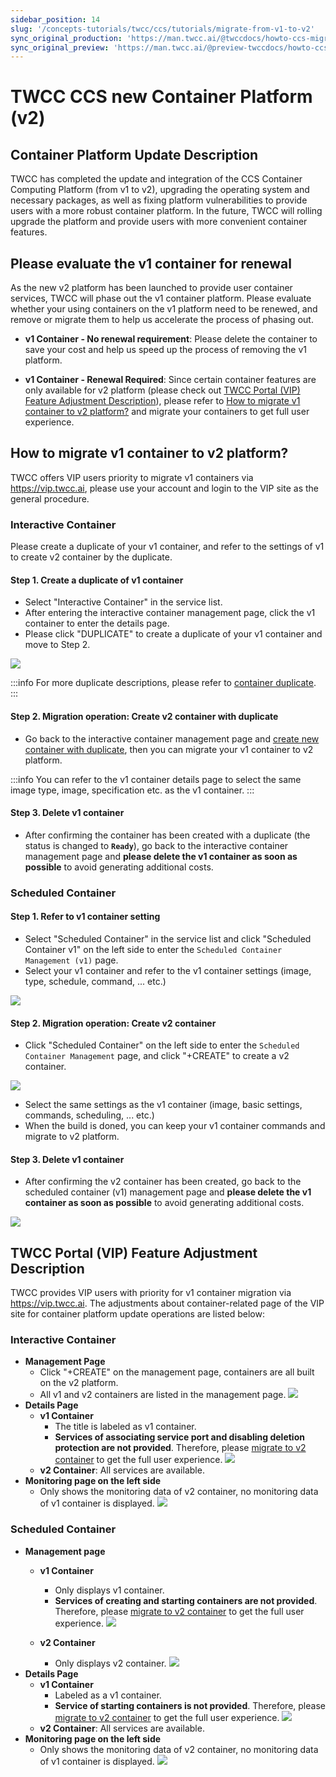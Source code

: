 ```yaml
---
sidebar_position: 14
slug: '/concepts-tutorials/twcc/ccs/tutorials/migrate-from-v1-to-v2'
sync_original_production: 'https://man.twcc.ai/@twccdocs/howto-ccs-migrate-container-zh' 
sync_original_preview: 'https://man.twcc.ai/@preview-twccdocs/howto-ccs-migrate-container-zh' 
---
```


# TWCC CCS new Container Platform (v2)

## Container Platform Update Description

TWCC has completed the update and integration of the CCS Container Computing Platform (from v1 to v2), upgrading the operating system and necessary packages, as well as fixing platform vulnerabilities to provide users with a more robust container platform.
In the future, TWCC will rolling upgrade the platform and provide users with more convenient container features.

## Please evaluate the v1 container for renewal

As the new v2 platform has been launched to provide user container services, TWCC will phase out the v1 container platform. Please evaluate whether your using containers on the v1 platform need to be renewed, and remove or migrate them to help us accelerate the process of phasing out.

- **v1 Container - No renewal requirement**: 
Please delete the container to save your cost and help us speed up the process of removing the v1 platform.

- **v1 Container - Renewal Required**: 
Since certain container features are only available for v2 platform (please check out [TWCC Portal (VIP) Feature Adjustment Description](#twcc-portal-vip-feature-adjustment-description)), please refer to [How to migrate v1 container to v2 platform?](#how-to-migrate-v1-container-to-v2-platform) and migrate your containers to get full user experience.


<!-- ## How to find whether a container is old or new?

You can find out whether a container is built on the v1 or v2 platform by the build time or the TWCC portal site.

- **Build time**
    - v1 Container: container bulit before 2022/9/x<sup>[1]</sup>
    - v2 Container: container bulit after 2022/9/x<sup>[1]</sup>

:::info
<sup>[1]</sup> To VIP user who have migrated their containers: 2022/9/xx is the time to separate the old and new containers.
:::

- **Portal - Container info page**
    - v1 Container: Show (v1) version
    > ![](https://i.imgur.com/ZRjInxR.png)
    
    > ![](https://i.imgur.com/MfSEW4N.png)

    - v2 Container: No version is showed
 -->

## How to migrate v1 container to v2 platform?

TWCC offers VIP users priority to migrate v1 containers via https://vip.twcc.ai, please use your account and login to the VIP site as the general procedure.

### Interactive Container

Please create a duplicate of your v1 container, and refer to the settings of v1 to create v2 container by the duplicate.

#### Step 1. Create a duplicate of v1 container

- Select "Interactive Container" in the service list.
- After entering the interactive container management page, click the v1 container to enter the details page.
- Please click "DUPLICATE" to create a duplicate of your v1 container and move to Step 2.

![](https://cos.twcc.ai/SYS-MANUAL/uploads/upload_12328655518d001f13dad1ab83c880f6.png)

:::info
For more duplicate descriptions, please refer to [container duplicate](docs/ccs-interactive-container/user-guides/duplicate-backup/duplicates.md).
:::


#### Step 2. Migration operation: Create v2 container with duplicate

- Go back to the interactive container management page and [create new container with duplicate](docs/ccs-interactive-container/user-guides/duplicate-backup/duplicates.md), then you can migrate your v1 container to v2 platform.

:::info
You can refer to the v1 container details page to select the same image type, image, specification etc. as the v1 container.
:::

#### Step 3. Delete v1 container

- After confirming the container has been created with a duplicate (the status is changed to **`Ready`**), go back to the interactive container management page and **please delete the v1 container as soon as possible** to avoid generating additional costs.

### Scheduled Container

#### Step 1. Refer to v1 container setting

- Select "Scheduled Container" in the service list and click "Scheduled Container v1" on the left side to enter the `Scheduled Container Management (v1)` page.
- Select your v1 container and refer to the v1 container settings (image, type, schedule, command, ... etc.)

![](https://cos.twcc.ai/SYS-MANUAL/uploads/upload_1b7df096e44f91d605cdb92a295bde1c.png)


#### Step 2. Migration operation: Create v2 container

- Click "Scheduled Container" on the left side to enter the `Scheduled Container Management` page, and click "+CREATE" to create a v2 container. 


![](https://cos.twcc.ai/SYS-MANUAL/uploads/upload_f7960d203eb6e998c34c3f0483205d58.png)


- Select the same settings as the v1 container (image, basic settings, commands, scheduling, ... etc.)
- When the build is doned, you can keep your v1 container commands and migrate to v2 platform.

#### Step 3. Delete v1 container

- After confirming the v2 container has been created, go back to the scheduled container (v1) management page and **please delete the v1 container as soon as possible** to avoid generating additional costs.

![](https://cos.twcc.ai/SYS-MANUAL/uploads/upload_19203698251bb5fb824e6f1d7fcd884c.png)


## TWCC Portal (VIP) Feature Adjustment Description

TWCC provides VIP users with priority for v1 container migration via https://vip.twcc.ai. The adjustments about container-related page of the VIP site for container platform update operations are listed below:

### Interactive Container

- **Management Page**
    - Click "+CREATE" on the management page, containers are all built on the v2 platform.
    - All v1 and v2 containers are listed in the management page. 
    ![](https://cos.twcc.ai/SYS-MANUAL/uploads/upload_1d1ca6f9ba5fb68e4e59fc8b96e43779.png)
- **Details Page**
    - **v1 Container**
        - The title is labeled as v1 container.
        - **Services of associating service port and disabling deletion protection are not provided**. Therefore, please [migrate to v2 container](#interactive-container) to get the full user experience.
        ![](https://cos.twcc.ai/SYS-MANUAL/uploads/upload_5660c85877d78d9dac6ad37b47f9524a.png)
    - **v2 Container**: All services are available.
- **Monitoring page on the left side**
    - Only shows the monitoring data of v2 container, no monitoring data of v1 container is displayed.
    ![](https://cos.twcc.ai/SYS-MANUAL/uploads/upload_12a2305b2e646acb870334925b6b037a.png)

### Scheduled Container

- **Management page**
    - **v1 Container**
        - Only displays v1 container.
        - **Services of creating and starting containers are not provided**. Therefore, please [migrate to v2 container](#scheduled-container) to get the full user experience.
        ![](https://cos.twcc.ai/SYS-MANUAL/uploads/upload_b83c3c33551a9a3a72cea34d4c83c777.png)

    - **v2 Container**
        - Only displays v2 container.
        ![](https://cos.twcc.ai/SYS-MANUAL/uploads/upload_b451721299c3f75b52c1d90bedd2f65b.png)
- **Details Page**
    - **v1 Container**
        - Labeled as a v1 container.
        - **Service of starting containers is not provided**. Therefore, please [migrate to v2 container](#scheduled-container) to get the full user experience.
        ![](https://cos.twcc.ai/SYS-MANUAL/uploads/upload_4fa9d27ee389dcb14a58079fc617c5ad.png)
    - **v2 Container**: All services are available.
- **Monitoring page on the left side**
    - Only shows the monitoring data of v2 container, no monitoring data of v1 container is displayed.
    ![](https://cos.twcc.ai/SYS-MANUAL/uploads/upload_81d2c8f3dc5d0dd39423452bb654fc6f.png)